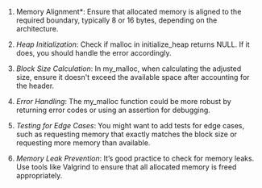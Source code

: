 1. Memory Alignment*: Ensure that allocated memory is aligned to the required boundary, typically 8 or 16 bytes, depending on the architecture.

2. *Heap Initialization*: Check if malloc in initialize_heap returns NULL. If it does, you should handle the error accordingly.

3. *Block Size Calculation*: In my_malloc, when calculating the adjusted size, ensure it doesn't exceed the available space after accounting for the header.

4. *Error Handling*: The my_malloc function could be more robust by returning error codes or using an assertion for debugging.

5. *Testing for Edge Cases*: You might want to add tests for edge cases, such as requesting memory that exactly matches the block size or requesting more memory than available.

6. *Memory Leak Prevention*: It’s good practice to check for memory leaks. Use tools like Valgrind to ensure that all allocated memory is freed appropriately.
